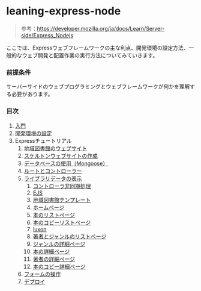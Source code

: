 # leaning-express-node

> 参考：https://developer.mozilla.org/ja/docs/Learn/Server-side/Express_Nodejs

ここでは、Expressウェブフレームワークの主な利点、開発環境の設定方法、一般的なウェブ開発と配置作業の実行方法についてみていきます。

### 前提条件

サーバーサイドのウェブプログラミングとウェブフレームワークが何かを理解する必要があります。

### 目次

1. [入門](https://github.com/ittoku-ky73/leaning-express-node/blob/main/doc/introduction.md)
2. [開発環境の設定](https://github.com/ittoku-ky73/leaning-express-node/blob/main/doc/development-environment.md)
3. Expressチュートリアル
   1. [地域図書館のウェブサイト](https://github.com/ittoku-ky73/leaning-express-node/blob/main/doc/local-library-website.md)
   2. [スケルトンウェブサイトの作成](https://github.com/ittoku-ky73/leaning-express-node/blob/main/doc/skeleton-website.md)
   3. [データベースの使用（Mongoose）](https://github.com/ittoku-ky73/leaning-express-node/blob/main/doc/mongoose.md)
   4. [ルートとコントローラー](https://github.com/ittoku-ky73/leaning-express-node/blob/main/doc/routes.md)
   5. [ライブラリデータの表示](https://github.com/ittoku-ky73/leaning-express-node/blob/main/doc/displaying-data.md)
      1. [コントローラ非同期処理](https://github.com/ittoku-ky73/leaning-express-node/blob/main/doc/Displaying-data/async.md)
      2. [EJS](https://github.com/ittoku-ky73/leaning-express-node/blob/main/doc/Displaying-data/ejs.md)
      3. [地域図書館テンプレート](https://github.com/ittoku-ky73/leaning-express-node/blob/main/doc/Displaying-data/template.md)
      4. [ホームページ](https://github.com/ittoku-ky73/leaning-express-node/blob/main/doc/Displaying-data/homepage.md)
      5. [本のリストページ](https://github.com/ittoku-ky73/leaning-express-node/blob/main/doc/Displaying-data/book_list.md)
      6. [本のコピーリストページ](https://github.com/ittoku-ky73/leaning-express-node/blob/main/doc/Displaying-data/bookinstance_list.md)
      7. [luxon](https://github.com/ittoku-ky73/leaning-express-node/blob/main/doc/Displaying-data/luxon.md)
      8. [著者とジャンルのリストページ](https://github.com/ittoku-ky73/leaning-express-node/blob/main/doc/Displaying-data/author_genre_list.md)
      9. [ジャンルの詳細ページ](https://github.com/ittoku-ky73/leaning-express-node/blob/main/doc/Displaying-data/genre_detail.md)
      10. [本の詳細ページ](https://github.com/ittoku-ky73/leaning-express-node/blob/main/doc/Displaying-data/book_detail.md)
      11. [著者の詳細ページ](https://github.com/ittoku-ky73/leaning-express-node/blob/main/doc/Displaying-data/author_detail.md)
      12. [本のコピー詳細ページ](https://github.com/ittoku-ky73/leaning-express-node/blob/main/doc/Displaying-data/bookinstance_detail.md)
   6. [フォームの操作](https://github.com/ittoku-ky73/leaning-express-node/blob/main/doc/forms.md)
   7. [デプロイ](https://github.com/ittoku-ky73/leaning-express-node/blob/main/doc/deployment.md)

